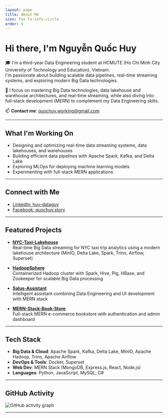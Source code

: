 ```yaml
---
layout: page
title: About Me
icon: fas fa-info-circle
order: 4
---
```


# Hi there, I'm Nguyễn Quốc Huy

🎓 I'm a third-year Data Engineering student at HCMUTE (Ho Chi Minh City University of Technology and Education), Vietnam.  
I'm passionate about building scalable data pipelines, real-time streaming systems, and exploring modern Big Data technologies.

🔭 I focus on mastering Big Data technologies, data lakehouse and warehouse architectures, and real-time streaming, while also diving into full-stack development (MERN) to complement my Data Engineering skills.

📫 **Contact me**: [quochuy.working@gmail.com](mailto:quochuy.working@gmail.com)

---

## What I'm Working On

- Designing and optimizing real-time data streaming systems, data lakehouses, and warehouses  
- Building efficient data pipelines with Apache Spark, Kafka, and Delta Lake  
- Exploring MLOps for deploying machine learning models  
- Experimenting with full-stack MERN applications  

---

## Connect with Me

- [LinkedIn: huy-dataguy](https://www.linkedin.com/in/huy-dataguy)
- [Facebook: quochuy.story](https://www.facebook.com/quochuy.story)

---

## Featured Projects

- **[NYC-Taxi-Lakehouse](https://github.com/huy-dataguy/NYC-Taxi-Lakehouse)**  
  Real-time Big Data streaming for NYC taxi trip analytics using a modern lakehouse architecture (MinIO, Delta Lake, Spark, Trino, Airflow, Superset)

- **[HadoopSphere](https://github.com/huy-dataguy/HadoopSphere)**  
  Containerized Hadoop cluster with Spark, Hive, Pig, HBase, and Zookeeper for scalable Big Data processing

- **[Salus-Assistant](https://github.com/huy-dataguy/Salus-Assistant)**  
  Intelligent assistant combining Data Engineering and UI development with MERN stack

- **[MERN-Stack-Book-Store](https://github.com/huy-dataguy/MERN-Stack-Book-Store)**  
  Full-stack MERN e-commerce bookstore with authentication and admin dashboard

---

## Tech Stack

- **Big Data & Cloud**: Apache Spark, Kafka, Delta Lake, MinIO, Apache Hadoop, Trino, Apache Airflow  
- **DevOps & Tools**: Docker, Superset  
- **Web Dev**: MERN Stack (MongoDB, Express.js, React, Node.js)  
- **Languages**: Python, JavaScript, MySQL, C#

---

## GitHub Activity

![GitHub activity graph](https://github-readme-activity-graph.vercel.app/graph?username=huy-dataguy&area=true&theme=github-compact&bg_color=000000)

---

